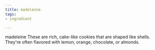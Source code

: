 ```yaml
---
title: madeleine
tags:
- ingredient

---
```

madeleine These are rich, cake-like cookies that are shaped like shells. They're often flavored with lemon, orange, chocolate, or almonds.
